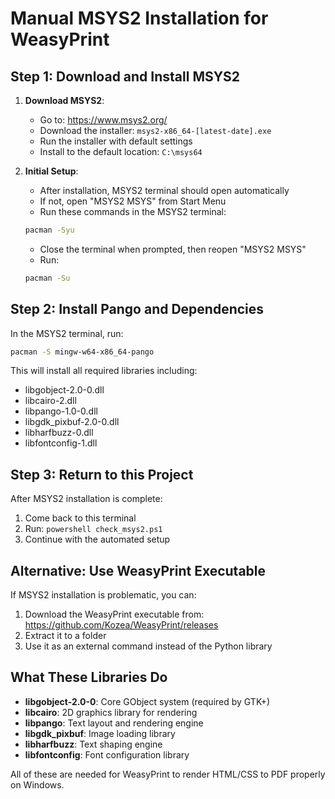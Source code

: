 # Manual MSYS2 Installation for WeasyPrint

## Step 1: Download and Install MSYS2

1. **Download MSYS2**:
   - Go to: https://www.msys2.org/
   - Download the installer: `msys2-x86_64-[latest-date].exe`
   - Run the installer with default settings
   - Install to the default location: `C:\msys64`

2. **Initial Setup**:
   - After installation, MSYS2 terminal should open automatically
   - If not, open "MSYS2 MSYS" from Start Menu
   - Run these commands in the MSYS2 terminal:
   ```bash
   pacman -Syu
   ```
   - Close the terminal when prompted, then reopen "MSYS2 MSYS"
   - Run:
   ```bash
   pacman -Su
   ```

## Step 2: Install Pango and Dependencies

In the MSYS2 terminal, run:
```bash
pacman -S mingw-w64-x86_64-pango
```

This will install all required libraries including:
- libgobject-2.0-0.dll
- libcairo-2.dll  
- libpango-1.0-0.dll
- libgdk_pixbuf-2.0-0.dll
- libharfbuzz-0.dll
- libfontconfig-1.dll

## Step 3: Return to this Project

After MSYS2 installation is complete:

1. Come back to this terminal
2. Run: `powershell check_msys2.ps1`
3. Continue with the automated setup

## Alternative: Use WeasyPrint Executable

If MSYS2 installation is problematic, you can:

1. Download the WeasyPrint executable from: https://github.com/Kozea/WeasyPrint/releases
2. Extract it to a folder
3. Use it as an external command instead of the Python library

## What These Libraries Do

- **libgobject-2.0-0**: Core GObject system (required by GTK+)
- **libcairo**: 2D graphics library for rendering
- **libpango**: Text layout and rendering engine  
- **libgdk_pixbuf**: Image loading library
- **libharfbuzz**: Text shaping engine
- **libfontconfig**: Font configuration library

All of these are needed for WeasyPrint to render HTML/CSS to PDF properly on Windows. 